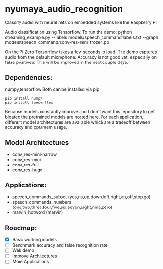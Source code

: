 # nyumaya_audio_recognition
Classify audio with neural nets on embedded systems like the Raspberry Pi


Audio classification using Tensorflow. To run the demo:
python streaming_example.py --labels models/speech_command/labels.txt --graph models/speech_command/conv-res-mini_frozen.pb

On the Pi Zero Tensorflow takes a few seconds to load. The demo captures audio from the default microphone. 
Accuracy is not good yet, especially on false positives. This will be improved in the next couple days.

## Dependencies:
numpy,tensorflow 
Both can be installed via pip

```
pip install numpy
pip install tensorflow
```
Because models constantly improve and I don't want this repository to get bloated the pretrained models are hosted [here](https://drive.google.com/open?id=1cv4R_zrfr88q7AcNxd5OsXVIxOyFwLOu).
For each application, different model architectures are available which are a tradeoff between accuracy and cpu/mem usage.

## Model Architectures
- conv_res-mini-narrow
- conv_res-mini
- conv_res-full
- conv_res-huge


## Applications:
- speech_commands_subset (yes,no,up,down,left,right,on,off,stop,go)
- speech_commands_numbers (one,two,three,four,five,six,seven,eight,nine,zero)
- marvin_hotword (marvin)

## Roadmap:
- [x] Basic working models
- [ ] Benchmark accuracy and false recognition rate
- [ ] Web demo
- [ ] Improve Architectures
- [ ] More Applications 
